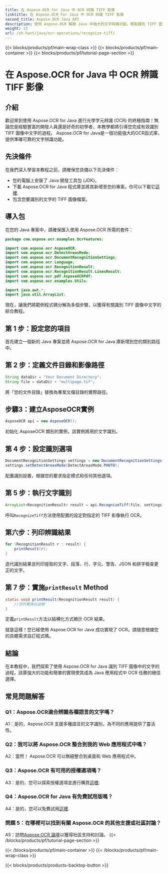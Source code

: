 ```yaml
---
title: 在 Aspose.OCR for Java 中 OCR 辨識 TIFF 影像
linktitle: 在 Aspose.OCR for Java 中 OCR 辨識 TIFF 影像
second_title: Aspose.OCR Java API
description: 使用 Aspose.OCR 解鎖 Java 中強大的文字辨識功能。輕鬆識別 TIFF 圖像中的文字。立即下載以獲得無縫 OCR 體驗。
weight: 13
url: /zh-hant/java/ocr-operations/recognize-tiff/
---
```


{{< blocks/products/pf/main-wrap-class >}}
{{< blocks/products/pf/main-container >}}
{{< blocks/products/pf/tutorial-page-section >}}

# 在 Aspose.OCR for Java 中 OCR 辨識 TIFF 影像

## 介紹

歡迎來到使用 Aspose.OCR for Java 進行光學字元辨識 (OCR) 的終極指南！無論您是經驗豐富的開發人員還是好奇的初學者，本教學都將引導您完成有效識別 TIFF 圖像中文字的過程。 Aspose.OCR for Java是一個功能強大的OCR函式庫，提供準確可靠的文字辨識功能。

## 先決條件

在我們深入學習本教程之前，請確保您具備以下先決條件：

- 您的電腦上安裝了 Java 開發工具包 (JDK)。
- 下載 Aspose.OCR for Java 程式庫並將其新增至您的專案。你可以下載它[這裡](https://releases.aspose.com/ocr/java/).
- 包含您要識別的文字的 TIFF 圖像檔案。

## 導入包

在您的 Java 專案中，請確保匯入使用 Aspose.OCR 所需的套件：

```java
package com.aspose.ocr.examples.OcrFeatures;

import com.aspose.ocr.AsposeOCR;
import com.aspose.ocr.DetectAreasMode;
import com.aspose.ocr.DocumentRecognitionSettings;
import com.aspose.ocr.Language;
import com.aspose.ocr.RecognitionResult;
import com.aspose.ocr.RecognitionResult.LinesResult;
import com.aspose.ocr.pdf.AsposeOCRPdf;
import com.aspose.ocr.examples.Utils;

import java.awt.*;
import java.util.ArrayList;
```

現在，讓我們將範例程式碼分解為多個步驟，以獲得有關識別 TIFF 圖像中文字的綜合教程。

## 第 1 步：設定您的項目

首先建立一個新的 Java 專案並將 Aspose.OCR for Java 庫新增到您的類別路徑中。

## 第 2 步：定義文件目錄和影像路徑

```java
String dataDir = "Your Document Directory";
String file = dataDir + "multipage.tif";
```

將「您的文件目錄」替換為專案文檔目錄的實際路徑。

## 步驟3：建立AsposeOCR實例

```java
AsposeOCR api = new AsposeOCR();
```

初始化 AsposeOCR 類別的實例，該實例將用於文字識別。

## 第 4 步：設定識別選項

```java
DocumentRecognitionSettings settings = new DocumentRecognitionSettings(2);
settings.setDetectAreasMode(DetectAreasMode.PHOTO);
```

配置識別設置，根據您的要求指定模式和任何其他選項。

## 第 5 步：執行文字識別

```java
ArrayList<RecognitionResult> result = api.RecognizeTiff(file, settings);
```

呼叫`RecognizeTiff`方法使用配置的設定對指定的 TIFF 影像執行 OCR。

## 第六步：列印辨識結果

```java
for (RecognitionResult r : result) {
    printResult(r);
}
```

迭代識別結果並列印提取的文字、段落、行、字元、警告、JSON 和拼字檢查更正的文字。

## 第 7 步：實施`printResult` Method

```java
static void printResult(RecognitionResult result) {
    //您的實施在這裡
}
```

定義`printResult`方法以結構化方式顯示 OCR 結果。

就是這樣！您已經使用 Aspose.OCR for Java 成功實現了 OCR。請隨意根據您的具體需求自訂程式碼。

## 結論

在本教程中，我們探索了使用 Aspose.OCR for Java 識別 TIFF 圖像中的文字的過程。該庫強大的功能和簡單的實現使其成為 Java 應用程式中 OCR 任務的絕佳選擇。

## 常見問題解答

### Q1：Aspose.OCR適合辨識各種語言的文字嗎？

A1：是的，Aspose.OCR 支援多種語言的文字識別，為不同的應用提供了靈活性。

### Q2：我可以將 Aspose.OCR 整合到我的 Web 應用程式中嗎？

A2：當然！ Aspose.OCR 可以無縫整合到桌面和 Web 應用程式中。

### Q3：Aspose.OCR 有可用的授權選項嗎？

 A3：是的，您可以探索授權選項並進行購買[這裡](https://purchase.aspose.com/buy).

### Q4：Aspose.OCR for Java 有免費試用版嗎？

A4：是的，您可以免費試用[這裡](https://releases.aspose.com/).

### 問題 5：在哪裡可以找到有關 Aspose.OCR 的其他支援或社區討論？

 A5：訪問[Aspose.OCR 論壇](https://forum.aspose.com/c/ocr/16)以獲得社區支持和討論。
{{< /blocks/products/pf/tutorial-page-section >}}

{{< /blocks/products/pf/main-container >}}
{{< /blocks/products/pf/main-wrap-class >}}

{{< blocks/products/products-backtop-button >}}

